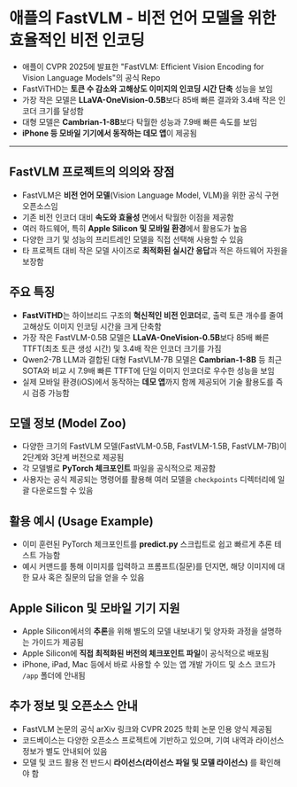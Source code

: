 # 애플의 FastVLM - 비전 언어 모델을 위한 효율적인 비전 인코딩


* 애플이 CVPR 2025에 발표한 "FastVLM: Efficient Vision Encoding for Vision Language Models"의 공식 Repo
* FastViTHD는 **토큰 수 감소와 고해상도 이미지의 인코딩 시간 단축** 성능을 보임
* 가장 작은 모델은 **LLaVA-OneVision-0.5B**보다 85배 빠른 결과와 3.4배 작은 인코더 크기를 달성함
* 대형 모델은 **Cambrian-1-8B**보다 탁월한 성능과 7.9배 빠른 속도를 보임
* **iPhone 등 모바일 기기에서 동작하는 데모 앱**이 제공됨

---

FastVLM 프로젝트의 의의와 장점
--------------------

* FastVLM은 **비전 언어 모델**(Vision Language Model, VLM)을 위한 공식 구현 오픈소스임
* 기존 비전 인코더 대비 **속도와 효율성** 면에서 탁월한 이점을 제공함
* 여러 하드웨어, 특히 **Apple Silicon 및 모바일 환경**에서 활용도가 높음
* 다양한 크기 및 성능의 프리트레인 모델을 직접 선택해 사용할 수 있음
* 타 프로젝트 대비 작은 모델 사이즈로 **최적화된 실시간 응답**과 적은 하드웨어 자원을 보장함

주요 특징
-----

* **FastViTHD**는 하이브리드 구조의 **혁신적인 비전 인코더**로, 출력 토큰 개수를 줄여 고해상도 이미지 인코딩 시간을 크게 단축함
* 가장 작은 FastVLM-0.5B 모델은 **LLaVA-OneVision-0.5B**보다 85배 빠른 TTFT(최초 토큰 생성 시간) 및 3.4배 작은 인코더 크기를 가짐
* Qwen2-7B LLM과 결합된 대형 FastVLM-7B 모델은 **Cambrian-1-8B** 등 최근 SOTA와 비교 시 7.9배 빠른 TTFT에 단일 이미지 인코더로 우수한 성능을 보임
* 실제 모바일 환경(iOS)에서 동작하는 **데모 앱**까지 함께 제공되어 기술 활용도를 즉시 검증 가능함

모델 정보 (Model Zoo)
-----------------

* 다양한 크기의 FastVLM 모델(FastVLM-0.5B, FastVLM-1.5B, FastVLM-7B)이 2단계와 3단계 버전으로 제공됨
* 각 모델별로 **PyTorch 체크포인트** 파일을 공식적으로 제공함
* 사용자는 공식 제공되는 명령어를 활용해 여러 모델을 `checkpoints` 디렉터리에 일괄 다운로드할 수 있음

활용 예시 (Usage Example)
---------------------

* 이미 훈련된 PyTorch 체크포인트를 **predict.py** 스크립트로 쉽고 빠르게 추론 테스트 가능함
* 예시 커맨드를 통해 이미지를 입력하고 프롬프트(질문)를 던지면, 해당 이미지에 대한 묘사 혹은 질문의 답을 얻을 수 있음

Apple Silicon 및 모바일 기기 지원
-------------------------

* Apple Silicon에서의 **추론**을 위해 별도의 모델 내보내기 및 양자화 과정을 설명하는 가이드가 제공됨
* Apple Silicon에 **직접 최적화된 버전의 체크포인트 파일**이 공식적으로 배포됨
* iPhone, iPad, Mac 등에서 바로 사용할 수 있는 앱 개발 가이드 및 소스 코드가 `/app` 폴더에 안내됨

추가 정보 및 오픈소스 안내
---------------

* FastVLM 논문의 공식 arXiv 링크와 CVPR 2025 학회 논문 인용 양식 제공됨
* 코드베이스는 다양한 오픈소스 프로젝트에 기반하고 있으며, 기여 내역과 라이선스 정보가 별도 안내되어 있음
* 모델 및 코드 활용 전 반드시 **라이선스(라이선스 파일 및 모델 라이선스)** 를 확인해야 함
